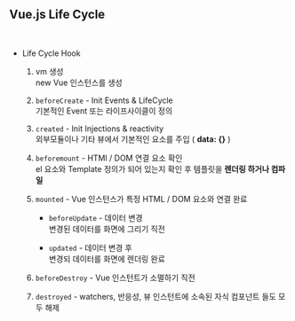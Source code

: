 ## Vue.js Life Cycle

<br>

* Life Cycle Hook

  1. vm 생성 <br>
     new Vue 인스턴스를 생성

  2. `beforeCreate` - Init Events & LifeCycle  <br>
     기본적인 Event 또는 라이프사이클이 정의

  3. `created` - Init Injections & reactivity  <br>
     외부모듈이나 기타 뷰에서 기본적인 요소를 주입 ( **data: {}** )

  4. `beforemount` - HTMl / DOM 연결 요소 확인  <br>
     el 요소와 Template 정의가 되어 있는지 확인 후 템플릿을 **렌더링 하거나 컴파일**

  5. `mounted` - Vue 인스턴스가 특정 HTML / DOM 요소와 연결 완료 <br>
      * `beforeUpdate` - 데이터 변경  <br>
        변경된 데이터를 화면에 그리기 직전

      * `updated` - 데이터 변경 후 <br>
        변경되 데이터를 화면에 렌더링 완료   

  6. `beforeDestroy` - Vue 인스턴트가 소멸하기 직전 <br>

  7. `destroyed` - watchers, 반응성, 뷰 인스턴트에 소속된 자식 컴포넌트 들도 모두 해제
    
